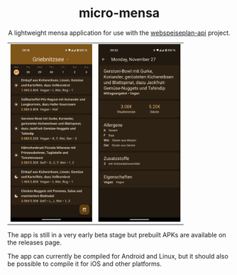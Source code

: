 #

<div align="center">
    <h1>micro-mensa</h1>
    <span>A lightweight mensa application for use with the <a href="https://github.com/dasGoogle/webspeiseplan-api">webspeiseplan-api</a> project.</span>
    <table>
<tr>
<td><img src=".github/screenshot1.jpg" height="400px" /></td>
<td><img src=".github/screenshot2.jpg" height="400px"/></tr>
</table>
</div>



The app is still in a very early beta stage but prebuilt APKs are available on the releases page.

The app can currently be compiled for Android and Linux, but it should also be possible to compile it for iOS and other platforms.
